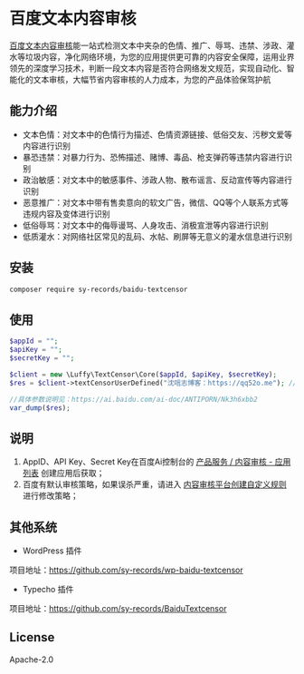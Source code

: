 # 百度文本内容审核

[百度文本内容审核](https://ai.baidu.com/tech/textcensoring)能一站式检测文本中夹杂的色情、推广、辱骂、违禁、涉政、灌水等垃圾内容，净化网络环境，为您的应用提供更可靠的内容安全保障，运用业界领先的深度学习技术，判断一段文本内容是否符合网络发文规范，实现自动化、智能化的文本审核，大幅节省内容审核的人力成本，为您的产品体验保驾护航

## 能力介绍

* 文本色情：对文本中的色情行为描述、色情资源链接、低俗交友、污秽文爱等内容进行识别
* 暴恐违禁：对暴力行为、恐怖描述、赌博、毒品、枪支弹药等违禁内容进行识别
* 政治敏感：对文本中的敏感事件、涉政人物、散布谣言、反动宣传等内容进行识别
* 恶意推广：对文本中带有售卖意向的软文广告，微信、QQ等个人联系方式等违规内容及变体进行识别
* 低俗辱骂：对文本中的侮辱谩骂、人身攻击、消极宣泄等内容进行识别
* 低质灌水：对网络社区常见的乱码、水帖、刷屏等无意义的灌水信息进行识别

## 安装

```bash
composer require sy-records/baidu-textcensor
```

## 使用

```php
$appId = "";
$apiKey = "";
$secretKey = "";

$client = new \Luffy\TextCensor\Core($appId, $apiKey, $secretKey);
$res = $client->textCensorUserDefined("沈唁志博客：https://qq52o.me"); //待审核文本字符串

//具体参数说明见：https://ai.baidu.com/ai-doc/ANTIPORN/Nk3h6xbb2
var_dump($res);
```

## 说明

1. AppID、API Key、Secret Key在百度Ai控制台的 [产品服务 / 内容审核 - 应用列表](https://console.bce.baidu.com/ai/?fromai=1#/ai/antiporn/app/list) 创建应用后获取；
2. 百度有默认审核策略，如果误杀严重，请进入 [内容审核平台创建自定义规则](https://ai.baidu.com/censoring#/strategylist) 进行修改策略；

## 其他系统

* WordPress 插件

项目地址：https://github.com/sy-records/wp-baidu-textcensor

* Typecho 插件

项目地址：https://github.com/sy-records/BaiduTextcensor

## License

Apache-2.0
